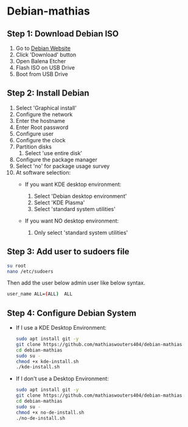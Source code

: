 # Debian-mathias

## Step 1: Download Debian ISO

1) Go to [Debian Website](https://www.debian.org/)
2) Click 'Download' button
3) Open Balena Etcher
4) Flash ISO on USB Drive
5) Boot from USB Drive

## Step 2: Install Debian

1) Select 'Graphical install'
2) Configure the network
3) Enter the hostname
4) Enter Root password
5) Configure user
6) Configure the clock
7) Partition disks
    1) Select 'use entire disk'
8) Configure the package manager
9) Select 'no' for package usage survey
10) At software selection:
    - If you want KDE desktop environment:
      1) Select 'Debian desktop environment'
      2) Select 'KDE Plasma'
      3) Select 'standard system utilities'
    
    - If you want NO desktop environment:
      1) Only select 'standard system utilities'

## Step 3: Add user to sudoers file
```bash
su root 
nano /etc/sudoers
```

Then add the user below admin user like below syntax.
```bash
user_name ALL=(ALL)  ALL
```

## Step 4: Configure Debian System
- If I use a KDE Desktop Environment:
  ```bash
  sudo apt install git -y
  git clone https://github.com/mathiaswouters404/debian-mathias
  cd debian-mathias
  sudo su -
  chmod +x kde-install.sh
  ./kde-install.sh
  ```

- If I don't use a Desktop Environment:
  ```bash
  sudo apt install git -y
  git clone https://github.com/mathiaswouters404/debian-mathias
  cd debian-mathias
  sudo su -
  chmod +x no-de-install.sh
  ./no-de-install.sh
  ```

